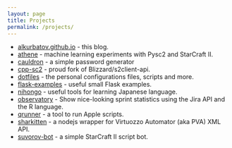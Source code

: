 ```yaml
---
layout: page
title: Projects
permalink: /projects/
---
```

* [alkurbatov.github.io](https://github.com/alkurbatov/alkurbatov.github.io) - this blog.
* [athene](https://github.com/alkurbatov/athene) - machine learning experiments with Pysc2 and StarCraft II.
* [cauldron](https://github.com/alkurbatov/cauldron) - a simple password generator
* [cpp-sc2](https://github.com/alkurbatov/cpp-sc2) - proud fork of Blizzard/s2client-api.
* [dotfiles](https://github.com/alkurbatov/dotfiles) - the personal configurations files, scripts and more.
* [flask-examples](https://github.com/alkurbatov/flask-examples) - useful small Flask examples.
* [nihongo](https://github.com/alkurbatov/nihongo) - useful tools for learning Japanese language.
* [observatory](https://github.com/alkurbatov/observatory) - Show nice-looking sprint statistics using the Jira API and the R language.
* [qrunner](https://github.com/alkurbatov/qrunner) - a tool to run Apple scripts.
* [sharkitten](https://github.com/alkurbatov/sharkitten) - a nodejs wrapper for Virtuozzo Automator (aka PVA) XML API.
* [suvorov-bot](https://github.com/alkurbatov/suvorov-bot) - a simple StarCraft II script bot.
